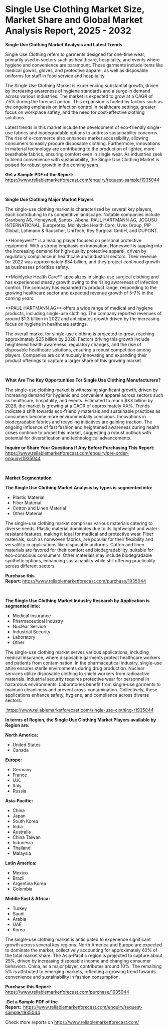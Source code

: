 <p><h1>Single Use Clothing Market Size, Market Share and Global Market Analysis Report, 2025 - 2032</h1></p><p><strong>Single Use Clothing Market Analysis and Latest Trends</strong></p>
<p><p>Single Use Clothing refers to garments designed for one-time wear, primarily used in sectors such as healthcare, hospitality, and events where hygiene and convenience are paramount. These garments include items like medical gowns, gloves, and protective apparel, as well as disposable uniforms for staff in food service and hospitality.</p><p>The Single Use Clothing Market is experiencing substantial growth, driven by increasing awareness of hygiene standards and a surge in demand across various industries. The market is expected to grow at a CAGR of 7.5% during the forecast period. This expansion is fueled by factors such as the ongoing emphasis on infection control in healthcare settings, greater focus on workplace safety, and the need for cost-effective clothing solutions.</p><p>Latest trends in this market include the development of eco-friendly single-use fabrics and biodegradable options to address sustainability concerns. The rise of e-commerce also enhances market accessibility, allowing consumers to easily procure disposable clothing. Furthermore, innovations in material technology are contributing to the production of lighter, more breathable fabrics, ensuring comfort even in single wear. As industries seek to blend convenience with sustainability, the Single Use Clothing Market is poised for robust growth in the coming years.</p></p>
<p><strong>Get a Sample PDF of the Report:&nbsp;</strong> <a href="https://www.reliablemarketforecast.com/enquiry/request-sample/1935044?utm_campaign=2232&utm_medium=2&utm_source=Github&utm_content=ia&utm_term=06022025&utm_id=single-use-clothing">https://www.reliablemarketforecast.com/enquiry/request-sample/1935044</a></p>
<p>&nbsp;</p>
<p><strong>Single Use Clothing Major Market Players</strong></p>
<p><p>The single-use clothing market is characterized by several key players, each contributing to its competitive landscape. Notable companies include Granberg AS, Honeywell, Santex, Abena, PAUL HARTMANN AG, JOGUSU INTERNATIONAL, Europrotex, Molnlycke Health Care, Uvex Group, PIP Global, Lohmann & Rauscher, UniTech, Key Surgical GmbH, and DUPONT.</p><p>**Honeywell** is a leading player focused on personal protective equipment. With a strong emphasis on innovation, Honeywell is tapping into the increasing demand for high-quality protective apparel, driven by regulatory compliance in healthcare and industrial sectors. Their revenue for 2022 was approximately $34 billion, and they project continued growth as businesses prioritize safety.</p><p>**Molnlycke Health Care** specializes in single-use surgical clothing and has experienced steady growth owing to the rising awareness of infection control. The company has expanded its product range, responding to the growing healthcare sector and expected revenue growth of 5-7% in the coming years.</p><p>**PAUL HARTMANN AG** offers a wide range of medical and hygiene products, including single-use clothing. The company reported revenues of around $1.3 billion in 2022 and anticipates growth driven by the increasing focus on hygiene in healthcare settings.</p><p>The overall market for single-use clothing is projected to grow, reaching approximately $25 billion by 2028. Factors driving this growth include heightened health awareness, regulatory changes, and the rise of disposable healthcare solutions, ensuring a robust competition among players. Companies are continuously innovating and expanding their product offerings to capture a larger share of this growing market.</p></p>
<p>&nbsp;</p>
<p><strong>What Are The Key Opportunities For Single Use Clothing Manufacturers?</strong></p>
<p><p>The single-use clothing market is witnessing significant growth, driven by increasing demand for hygienic and convenient apparel across sectors such as healthcare, hospitality, and events. Estimated to reach $XX billion by 2028, the market is growing at a CAGR of approximately XX%. Trends indicate a shift towards eco-friendly materials and sustainable practices as consumers become more environmentally conscious. Innovations in biodegradable fabrics and recycling initiatives are gaining traction. The ongoing influence of fast fashion and heightened awareness during health crises continue to propel this market, suggesting a robust outlook with potential for diversification and technological advancements.</p></p>
<p><strong>Inquire or Share Your Questions If Any Before Purchasing This Report:</strong> <a href="https://www.reliablemarketforecast.com/enquiry/pre-order-enquiry/1935044?utm_campaign=2232&utm_medium=2&utm_source=Github&utm_content=ia&utm_term=06022025&utm_id=single-use-clothing">https://www.reliablemarketforecast.com/enquiry/pre-order-enquiry/1935044</a></p>
<p>&nbsp;</p>
<p><strong>Market Segmentation</strong></p>
<p><strong>The Single Use Clothing Market Analysis by types is segmented into:</strong></p>
<p><ul><li>Plastic Material</li><li>Fiber Material</li><li>Cotton and Linen Material</li><li>Other Material</li></ul></p>
<p><p>The single-use clothing market comprises various materials catering to diverse needs. Plastic material dominates due to its lightweight and water-resistant features, making it ideal for medical and protective wear. Fiber materials, such as nonwoven fabrics, are popular for their flexibility and versatility in applications like disposable uniforms. Cotton and linen materials are favored for their comfort and biodegradability, suitable for eco-conscious consumers. Other materials may include biodegradable synthetic options, enhancing sustainability while still offering practicality across different sectors.</p></p>
<p><strong>Purchase this Report:&nbsp;</strong><a href="https://www.reliablemarketforecast.com/purchase/1935044?utm_campaign=2232&utm_medium=2&utm_source=Github&utm_content=ia&utm_term=06022025&utm_id=single-use-clothing">https://www.reliablemarketforecast.com/purchase/1935044</a></p>
<p>&nbsp;</p>
<p><strong>The Single Use Clothing Market Industry Research by Application is segmented into:</strong></p>
<p><ul><li>Medical Insurance</li><li>Pharmaceutical Industry</li><li>Nuclear Service</li><li>Industrial Security</li><li>Laboratory</li><li>Other</li></ul></p>
<p><p>The single-use clothing market serves various applications, including medical insurance, where disposable garments protect healthcare workers and patients from contamination. In the pharmaceutical industry, single-use attire ensures sterile environments during drug production. Nuclear services utilize disposable clothing to shield workers from radioactive materials. Industrial security requires protective wear for personnel in hazardous environments. Laboratories benefit from single-use garments to maintain cleanliness and prevent cross-contamination. Collectively, these applications enhance safety, hygiene, and compliance across diverse sectors.</p></p>
<p><a href="https://www.reliablemarketforecast.com/single-use-clothing-r1935044?utm_campaign=2232&utm_medium=2&utm_source=Github&utm_content=ia&utm_term=06022025&utm_id=single-use-clothing">&nbsp;https://www.reliablemarketforecast.com/single-use-clothing-r1935044</a></p>
<p><strong>In terms of Region, the Single Use Clothing Market Players available by Region are:</strong></p>
<p>
    <p> <strong> North America: </strong>
        <ul>
            <li>United States</li>
            <li>Canada</li>
        </ul>
        </p> 
    <p> <strong> Europe: </strong>
        <ul>
            <li>Germany</li>
            <li>France</li>
            <li>U.K.</li>
            <li>Italy</li>
            <li>Russia</li>
        </ul>
        </p> 
    <p> <strong> Asia-Pacific: </strong>
        <ul>
            <li>China</li>
            <li>Japan</li>
            <li>South Korea</li>
            <li>India</li>
            <li>Australia</li>
            <li>China Taiwan</li>
            <li>Indonesia</li>
            <li>Thailand</li>
            <li>Malaysia</li>
        </ul>
        </p> 
    <p> <strong> Latin America: </strong>
        <ul>
            <li>Mexico</li>
            <li>Brazil</li>
            <li>Argentina Korea</li>
            <li>Colombia</li>
        </ul>
        </p> 
    <p> <strong> Middle East & Africa: </strong>
        <ul>
            <li>Turkey</li>
            <li>Saudi</li>
            <li>Arabia</li>
            <li>UAE</li>
            <li>Korea</li>
        </ul>
    </p>
    </p>
<p><p>The single-use clothing market is anticipated to experience significant growth across several key regions. North America and Europe are expected to dominate the market, collectively accounting for approximately 60% of the total market share. The Asia-Pacific region is projected to capture about 25%, driven by increasing disposable income and changing consumer behaviors. China, as a major player, contributes around 10%. The remaining 5% is attributed to emerging markets, reflecting a growing trend towards convenience and sustainability in fashion consumption.</p></p>
<p><strong>Purchase this Report: </strong><a href="https://www.reliablemarketforecast.com/purchase/1935044?utm_campaign=2232&utm_medium=2&utm_source=Github&utm_content=ia&utm_term=06022025&utm_id=single-use-clothing">https://www.reliablemarketforecast.com/purchase/1935044</a></p>
<p>&nbsp;<strong>Get a Sample PDF of the Report:&nbsp;&nbsp;</strong><a href="https://www.reliablemarketforecast.com/enquiry/request-sample/1935044?utm_campaign=2232&utm_medium=2&utm_source=Github&utm_content=ia&utm_term=06022025&utm_id=single-use-clothing">https://www.reliablemarketforecast.com/enquiry/request-sample/1935044</a></p>
<p><strong></strong></p>
<p>Check more reports on <a href="https://www.reliablemarketforecast.com/?utm_campaign=2232&utm_medium=2&utm_source=Github&utm_content=ia&utm_term=06022025&utm_id=single-use-clothing">https://www.reliablemarketforecast.com/</a></p>